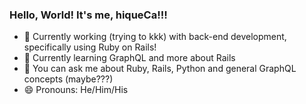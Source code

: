 ### Hello, World! It's me, hiqueCa!!!

- 🔭 Currently working (trying to kkk) with back-end development, specifically using Ruby on Rails!
- 🌱 Currently learning GraphQL and more about Rails
- 💬 You can ask me about Ruby, Rails, Python and general GraphQL concepts (maybe???)
- 😄 Pronouns: He/Him/His
